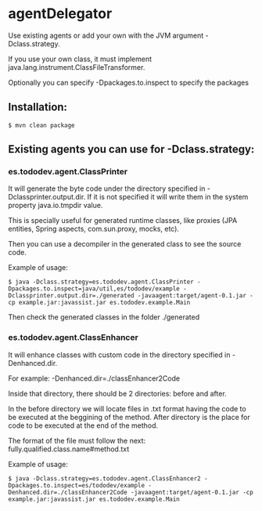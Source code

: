 # agentDelegator

Use existing agents or add your own with the JVM argument -Dclass.strategy.

If you use your own class, it must implement java.lang.instrument.ClassFileTransformer.

Optionally you can specify -Dpackages.to.inspect to specify the packages 

## Installation:

`$ mvn clean package`

## Existing agents you can use for -Dclass.strategy:
### es.tododev.agent.ClassPrinter

It will generate the byte code under the directory specified in -Dclassprinter.output.dir. If it is not specified it will write them in the system property java.io.tmpdir value. 

This is specially useful for generated runtime classes, like proxies (JPA entities, Spring aspects, com.sun.proxy, mocks, etc).

Then you can use a decompiler in the generated class to see the source code.

Example of usage:

`$ java -Dclass.strategy=es.tododev.agent.ClassPrinter -Dpackages.to.inspect=java/util,es/tododev/example -Dclassprinter.output.dir=./generated -javaagent:target/agent-0.1.jar -cp example.jar:javassist.jar es.tododev.example.Main`

Then check the generated classes in the folder ./generated

### es.tododev.agent.ClassEnhancer

It will enhance classes with custom code in the directory specified in -Denhanced.dir.

For example: -Denhanced.dir=./classEnhancer2Code

Inside that directory, there should be 2 directories: before and after.

In the before directory we will locate files in .txt format having the code to be executed at the beggining of the method. After directory is the place for code to be executed at the end of the method.

The format of the file must follow the next: fully.qualified.class.name#method.txt

Example of usage:

`$ java -Dclass.strategy=es.tododev.agent.ClassEnhancer2 -Dpackages.to.inspect=es/tododev/example -Denhanced.dir=./classEnhancer2Code -javaagent:target/agent-0.1.jar -cp example.jar:javassist.jar es.tododev.example.Main`

